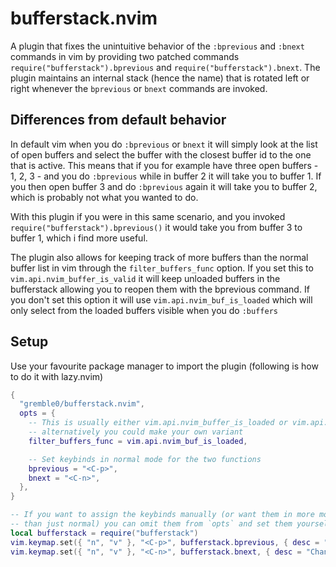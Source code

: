 # bufferstack.nvim
A plugin that fixes the unintuitive behavior of the `:bprevious` and `:bnext` commands in vim by providing two patched commands `require("bufferstack").bprevious` and `require("bufferstack").bnext`. The plugin maintains an internal stack (hence the name) that is rotated left or right whenever the `bprevious` or `bnext` commands are invoked.

## Differences from default behavior
In default vim when you do `:bprevious` or `bnext` it will simply look at the list of open buffers and select the buffer with the closest buffer id to the one that is active. This means that if you for example have three open buffers - 1, 2, 3 - and you do `:bprevious` while in buffer 2 it will take you to buffer 1. If you then open buffer 3 and do `:bprevious` again it will take you to buffer 2, which is probably not what you wanted to do.

With this plugin if you were in this same scenario, and you invoked `require("bufferstack").bprevious()` it would take you from buffer 3 to buffer 1, which i find more useful.

The plugin also allows for keeping track of more buffers than the normal buffer list in vim through the `filter_buffers_func` option. If you set this to `vim.api.nvim_buffer_is_valid` it will keep unloaded buffers in the bufferstack allowing you to reopen them with the bprevious command. If you don't set this option it will use `vim.api.nvim_buf_is_loaded` which will only select from the loaded buffers visible when you do `:buffers`

## Setup
Use your favourite package manager to import the plugin (following is how to do it with lazy.nvim)
```lua
{
  "gremble0/bufferstack.nvim",
  opts = {
    -- This is usually either vim.api.nvim_buffer_is_loaded or vim.api.nvim_buffer_is_valid,
    -- alternatively you could make your own variant
    filter_buffers_func = vim.api.nvim_buf_is_loaded,

    -- Set keybinds in normal mode for the two functions
    bprevious = "<C-p>",
    bnext = "<C-n>",
  },
}

-- If you want to assign the keybinds manually (or want them in more modes
-- than just normal) you can omit them from `opts` and set them yourself like this:
local bufferstack = require("bufferstack")
vim.keymap.set({ "n", "v" }, "<C-p>", bufferstack.bprevious, { desc = "Changes to the previous buffer" })
vim.keymap.set({ "n", "v" }, "<C-n>", bufferstack.bnext, { desc = "Changes to the next buffer" })
```
